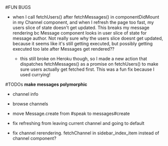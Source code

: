 #FUN BUGS
  * when I call fetchUsers() after fetchMessages() in componentDidMount in my Channel component, and when I refresh the page too fast, my users slice of state doesn't get updated. This breaks my message rendering bc Message component looks in user slice of state for message author. Not really sure why the users slice doesnt get updated, because it seems like it's still getting executed, but possibly getting executed too late after Messages get rendered??

    * this still broke on Heroku though, so I made a new action that dispatches fetchMessages() as a promise on fetchUsers() to make sure users actually get fetched first. This was a fun fix because I used currying!





#TODOs
  **make messages polymorphic**
  * channel info
  * browse channels

  * move Message.create from #speak to messages#create
  * fix refreshing from leaving current channel and going to default
  * fix channel rerendering. fetchChannel in sidebar_index_item instead of channel component?
